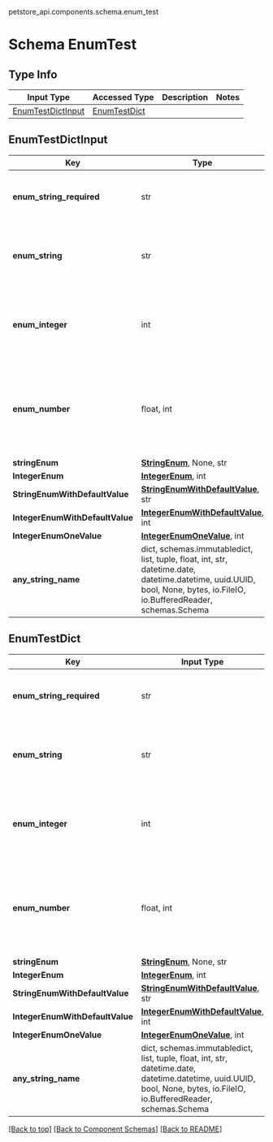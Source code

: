 petstore_api.components.schema.enum_test
# Schema EnumTest

## Type Info
Input Type | Accessed Type | Description | Notes
------------ | ------------- | ------------- | -------------
[EnumTestDictInput](#enumtestdictinput) | [EnumTestDict](#enumtestdict) |  |

## EnumTestDictInput
Key | Type |  Description | Notes
------------ | ------------- | ------------- | -------------
**enum_string_required** | str |  | must be one of ["UPPER", "lower", ""]
**enum_string** | str |  | [optional] must be one of ["UPPER", "lower", ""]
**enum_integer** | int |  | [optional] must be one of [1, -1] value must be a 32 bit integer
**enum_number** | float, int |  | [optional] must be one of [1.1, -1.2] value must be a 64 bit float
**stringEnum** | [**StringEnum**](string_enum.md), None, str |  | [optional]
**IntegerEnum** | [**IntegerEnum**](integer_enum.md), int |  | [optional]
**StringEnumWithDefaultValue** | [**StringEnumWithDefaultValue**](string_enum_with_default_value.md), str |  | [optional]
**IntegerEnumWithDefaultValue** | [**IntegerEnumWithDefaultValue**](integer_enum_with_default_value.md), int |  | [optional]
**IntegerEnumOneValue** | [**IntegerEnumOneValue**](integer_enum_one_value.md), int |  | [optional]
**any_string_name** | dict, schemas.immutabledict, list, tuple, float, int, str, datetime.date, datetime.datetime, uuid.UUID, bool, None, bytes, io.FileIO, io.BufferedReader, schemas.Schema | any string name can be used but the value must be the correct type | [optional]

## EnumTestDict
Key | Input Type | Accessed Type | Description | Notes
------------ | ------------- | ------------- | ------------- | -------------
**enum_string_required** | str | str |  | must be one of ["UPPER", "lower", ""]
**enum_string** | str | str, schemas.Unset |  | [optional] must be one of ["UPPER", "lower", ""]
**enum_integer** | int | int, schemas.Unset |  | [optional] must be one of [1, -1] value must be a 32 bit integer
**enum_number** | float, int | float, int, schemas.Unset |  | [optional] must be one of [1.1, -1.2] value must be a 64 bit float
**stringEnum** | [**StringEnum**](string_enum.md), None, str | [**StringEnum**](string_enum.md) |  | [optional]
**IntegerEnum** | [**IntegerEnum**](integer_enum.md), int | [**IntegerEnum**](integer_enum.md) |  | [optional]
**StringEnumWithDefaultValue** | [**StringEnumWithDefaultValue**](string_enum_with_default_value.md), str | [**StringEnumWithDefaultValue**](string_enum_with_default_value.md) |  | [optional]
**IntegerEnumWithDefaultValue** | [**IntegerEnumWithDefaultValue**](integer_enum_with_default_value.md), int | [**IntegerEnumWithDefaultValue**](integer_enum_with_default_value.md) |  | [optional]
**IntegerEnumOneValue** | [**IntegerEnumOneValue**](integer_enum_one_value.md), int | [**IntegerEnumOneValue**](integer_enum_one_value.md) |  | [optional]
**any_string_name** | dict, schemas.immutabledict, list, tuple, float, int, str, datetime.date, datetime.datetime, uuid.UUID, bool, None, bytes, io.FileIO, io.BufferedReader, schemas.Schema | schemas.immutabledict, tuple, float, int, str, bytes, bool, None, FileIO | any string name can be used but the value must be the correct type | [optional]

[[Back to top]](#top) [[Back to Component Schemas]](../../../README.md#Component-Schemas) [[Back to README]](../../../README.md)
